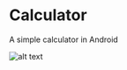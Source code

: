 # Calculator
A simple calculator in Android

![alt text](https://github.com/talapparasat/Calculator/blob/master/screenshots/Screenshot_20200922-124041)
